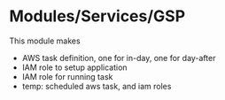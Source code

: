 # Modules/Services/GSP

This module makes
- AWS task definition, one for in-day, one for day-after
- IAM role to setup application
- IAM role for running task
- temp: scheduled aws task, and iam roles
